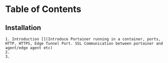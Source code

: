 # Table of Contents
## Installation
    1. Introduction [](Introduce Portainer running in a container, ports, HTTP, HTTPS, Edge Tunnel Port. SSL Communication between portainer and agent/edge agent etc)
    2. 
    3. 


